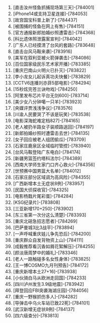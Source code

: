 
1. [直击汝州怪鱼抓捕现场第三天]-[784001]
1. [iPhone14或支持卫星连接]-[784053]
1. [故宫国宝科普上新了]-[784437]
1. [被围捕的怪鱼在网上有售]-[784151]
1. [官方通报新郎拍婚纱照遭雷击]-[784368]
1. [科比遗体照泄露案宣判]-[784042]
1. [广东人已经摸清了台风的套路]-[783648]
1. [直击台风马鞍来袭]-[783916]
1. [美军在叙利亚被火箭弹袭击]-[784086]
1. [百位国家级民乐艺术家开播]-[783385]
1. [重庆巴南山火明火已扑灭]-[783822]
1. [李小龙女儿起诉真功夫快餐]-[783829]
1. [CCTV6连播刘亦菲5部电影]-[784294]
1. [15秒炫完苍兰诀吻戏]-[784250]
1. [阿里发布芯片平台无剑600]-[783714]
1. [美少女八分钟噶一只羊]-[783923]
1. [央媒评贾浅浅争议]-[783576]
1. [川渝人民要哭了不该是玩笑]-[783538]
1. [电影深海蛇难定档827]-[784165]
1. [老人被扔半路女子装顺路送回]-[784197]
1. [新郎拍婚纱照时遭雷击去世]-[784135]
1. [女子回应被老人组团偷瓜]-[783709]
1. [石家庄鹿泉区全域临时管控]-[783940]
1. [台风马鞍登陆广东电白]-[784174]
1. [新疆男篮签约塔科法尔]-[784389]
1. [西南大学师生家门口齐心救火]-[784356]
1. [世预赛中国男篮大名单]-[784012]
1. [石家庄部分区域调为高风险]-[784355]
1. [广西新增本土无症状8例]-[783957]
1. [民国大侦探收官]-[784325]
1. [电影杨戬片尾彩蛋]-[784284]
1. [KSG纪录片]-[783808]
1. [三亚新增170+250]-[783902]
1. [东三省第一次分这么清楚]-[783393]
1. [重庆北碚急招志愿者]-[784269]
1. [巴萨曼城3比3战平]-[783894]
1. [一声呼喊重庆娃儿争先恐后]-[784200]
1. [重庆群众自发背物资上山]-[784111]
1. [成毅推荐看沉香如屑花絮解压]-[784255]
1. [颜淡唐周梦中的婚礼]-[783346]
1. [老人一路触碰多名女性身体]-[783825]
1. [王一博COSMO九月刊预告]-[784172]
1. [重庆新增本土27+16]-[783938]
1. [小伙骑白马从欧洲走回国]-[784233]
1. [四川泸州发生3.9级地震]-[783942]
1. [拜登回应FBI突袭海湖庄园]-[784056]
1. [重庆一野猴抓伤多人]-[784282]
1. [导弹击中乌火车站已致22死]-[784101]
1. [武汉新增无症状8例]-[784137]
1. [四六级查分]-[783813]